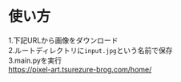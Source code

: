 # 使い方
1.下記URLから画像をダウンロード <br>
2.ルートディレクトリに`input.jpg`という名前で保存 <br>
3.main.pyを実行 <br>
https://pixel-art.tsurezure-brog.com/home/
